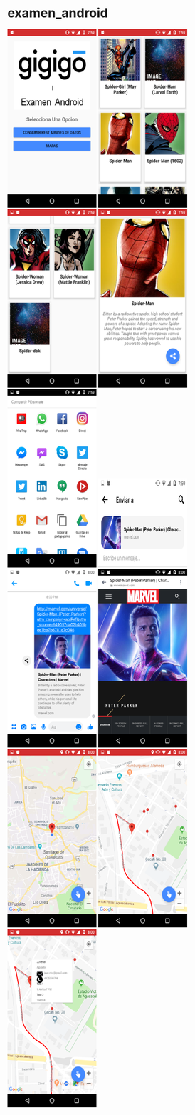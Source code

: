 # examen_android

<img src="https://github.com/JuveeAg/examen_android/blob/master/images/1.png" data-canonical-src="https://github.com/JuveeAg/examen_android/blob/master/images/1.png" width="200" height="400" />

<img src="https://github.com/JuveeAg/examen_android/blob/master/images/2.png" data-canonical-src="https://github.com/JuveeAg/examen_android/blob/master/images/2.png" width="200" height="400" />

<img src="https://github.com/JuveeAg/examen_android/blob/master/images/3.png" data-canonical-src="https://github.com/JuveeAg/examen_android/blob/master/images/3.png" width="200" height="400" />

<img src="https://github.com/JuveeAg/examen_android/blob/master/images/4.png" data-canonical-src="https://github.com/JuveeAg/examen_android/blob/master/images/4.png" width="200" height="400" />

<img src="https://github.com/JuveeAg/examen_android/blob/master/images/5.png" data-canonical-src="https://github.com/JuveeAg/examen_android/blob/master/images/5.png" width="200" height="400" />

<img src="https://github.com/JuveeAg/examen_android/blob/master/images/6.png" data-canonical-src="https://github.com/JuveeAg/examen_android/blob/master/images/6.png" width="200" height="200" />

<img src="https://github.com/JuveeAg/examen_android/blob/master/images/7.png" data-canonical-src="https://github.com/JuveeAg/examen_android/blob/master/images/7.png" width="200" height="400" />

<img src="https://github.com/JuveeAg/examen_android/blob/master/images/8.png" data-canonical-src="https://github.com/JuveeAg/examen_android/blob/master/images/8.png" width="200" height="400" />

<img src="https://github.com/JuveeAg/examen_android/blob/master/images/9.png" data-canonical-src="https://github.com/JuveeAg/examen_android/blob/master/images/9.png" width="200" height="400" />

<img src="https://github.com/JuveeAg/examen_android/blob/master/images/10.png" data-canonical-src="https://github.com/JuveeAg/examen_android/blob/master/images/10.png" width="200" height="400" />

<img src="https://github.com/JuveeAg/examen_android/blob/master/images/11.png" data-canonical-src="https://github.com/JuveeAg/examen_android/blob/master/images/11.png" width="200" height="400" />

